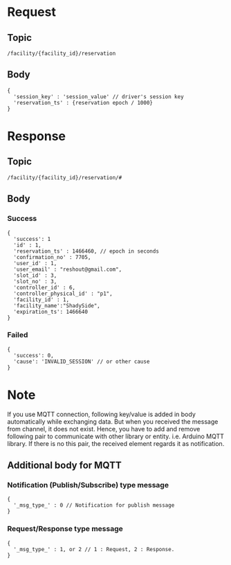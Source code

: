 # Request

## Topic

```
/facility/{facility_id}/reservation
```

## Body
```
{
  'session_key' : 'session_value' // driver's session key
  'reservation_ts' : {reservation epoch / 1000}
}
```

# Response

## Topic

```
/facility/{facility_id}/reservation/#
```

## Body

### Success

```
{
  'success': 1
  'id' : 1,
  'reservation_ts' : 1466460, // epoch in seconds
  'confirmation_no' : 7705,
  'user_id' : 1,
  'user_email' : "reshout@gmail.com",
  'slot_id' : 3,
  'slot_no' : 3,
  'controller_id' : 6,
  'controller_physical_id' : "p1",
  'facility_id' : 1,
  'facility_name':"ShadySide",
  'expiration_ts': 1466640
}
```

### Failed

```
{
  'success': 0,
  'cause': 'INVALID_SESSION' // or other cause
}
```

# Note

If you use MQTT connection, following key/value is added in body automatically while exchanging data.
But when you received the message from channel, it does not exist.
Hence, you have to add and remove following pair to communicate with other library or entity. i.e. Arduino MQTT library.
If there is no this pair, the received element regards it as notification.


## Additional body for MQTT

### Notification (Publish/Subscribe) type message
```
{
  '_msg_type_' : 0 // Notification for publish message
}
```

### Request/Response type message
```
{
  '_msg_type_' : 1, or 2 // 1 : Request, 2 : Response.
}
```
